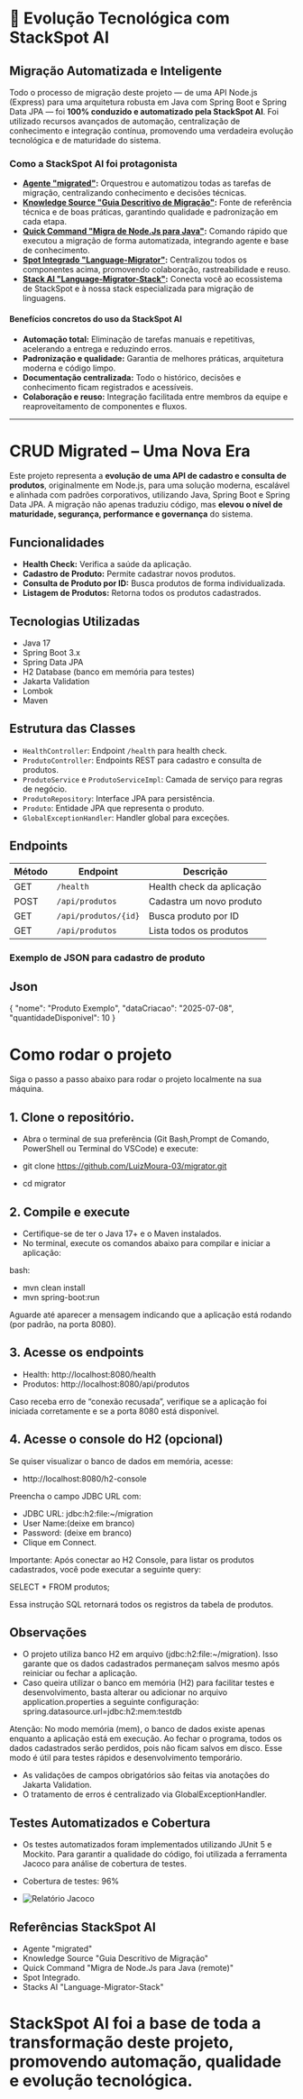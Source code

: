 # 🚀 Evolução Tecnológica com StackSpot AI

## Migração Automatizada e Inteligente

Todo o processo de migração deste projeto — de uma API Node.js (Express) para uma arquitetura robusta em Java com Spring Boot e Spring Data JPA — foi **100% conduzido e automatizado pela StackSpot AI**. Foi utilizado recursos avançados de automação, centralização de conhecimento e integração contínua, promovendo uma verdadeira evolução tecnológica e de maturidade do sistema.

### Como a StackSpot AI foi protagonista

- **[Agente "migrated"](https://ai.stackspot.com/agents/01JZKSXH6HNFF9312RBDWNARXB?tabIndex=0):** Orquestrou e automatizou todas as tarefas de migração, centralizando conhecimento e decisões técnicas.
- **[Knowledge Source "Guia Descritivo de Migração"](https://ai.stackspot.com/knowledge-sources/c92ccd-guia-descritivo-de-migracao?tabIndex=0):** Fonte de referência técnica e de boas práticas, garantindo qualidade e padronização em cada etapa.
- **[Quick Command "Migra de Node.Js para Java"](https://ai.stackspot.com/quick-command/migrar-de-nodejs-para-java?tabIndex=0):** Comando rápido que executou a migração de forma automatizada, integrando agente e base de conhecimento.
- **[Spot Integrado "Language-Migrator"](https://ai.stackspot.com/spots/01JZP9H7GJKY4Z8JW2X9YB9KGN):** Centralizou todos os componentes acima, promovendo colaboração, rastreabilidade e reuso.
- **[Stack AI "Language-Migrator-Stack"](https://ai.stackspot.com/stacks-ai/01JZTJBJDNS40WS6X9AK3HK3TQ?tabIndex=0):** Conecta você ao ecossistema de StackSpot e à nossa stack especializada para migração de linguagens.


#### Benefícios concretos do uso da StackSpot AI

- **Automação total:** Eliminação de tarefas manuais e repetitivas, acelerando a entrega e reduzindo erros.
- **Padronização e qualidade:** Garantia de melhores práticas, arquitetura moderna e código limpo.
- **Documentação centralizada:** Todo o histórico, decisões e conhecimento ficam registrados e acessíveis.
- **Colaboração e reuso:** Integração facilitada entre membros da equipe e reaproveitamento de componentes e fluxos.

---

# CRUD Migrated – Uma Nova Era

Este projeto representa a **evolução de uma API de cadastro e consulta de produtos**, originalmente em Node.js, para uma solução moderna, escalável e alinhada com padrões corporativos, utilizando Java, Spring Boot e Spring Data JPA. A migração não apenas traduziu código, mas **elevou o nível de maturidade, segurança, performance e governança** do sistema.

## Funcionalidades

- **Health Check:** Verifica a saúde da aplicação.
- **Cadastro de Produto:** Permite cadastrar novos produtos.
- **Consulta de Produto por ID:** Busca produtos de forma individualizada.
- **Listagem de Produtos:** Retorna todos os produtos cadastrados.

## Tecnologias Utilizadas

- Java 17
- Spring Boot 3.x
- Spring Data JPA
- H2 Database (banco em memória para testes)
- Jakarta Validation
- Lombok
- Maven

## Estrutura das Classes

- `HealthController`: Endpoint `/health` para health check.
- `ProdutoController`: Endpoints REST para cadastro e consulta de produtos.
- `ProdutoService` e `ProdutoServiceImpl`: Camada de serviço para regras de negócio.
- `ProdutoRepository`: Interface JPA para persistência.
- `Produto`: Entidade JPA que representa o produto.
- `GlobalExceptionHandler`: Handler global para exceções.

## Endpoints

| Método | Endpoint              | Descrição                    |
|--------|-----------------------|------------------------------|
| GET    | `/health`             | Health check da aplicação    |
| POST   | `/api/produtos`       | Cadastra um novo produto     |
| GET    | `/api/produtos/{id}`  | Busca produto por ID         |
| GET    | `/api/produtos`       | Lista todos os produtos      |

### Exemplo de JSON para cadastro de produto

## Json
{
  "nome": "Produto Exemplo",
  "dataCriacao": "2025-07-08",
  "quantidadeDisponivel": 10
}

# Como rodar o projeto
Siga o passo a passo abaixo para rodar o projeto localmente na sua máquina.


## 1. Clone o repositório.
* Abra o terminal de sua preferência (Git Bash,Prompt de Comando, PowerShell ou Terminal do VSCode) e execute:

* git clone https://github.com/LuizMoura-03/migrator.git
* cd migrator


## 2. Compile e execute
* Certifique-se de ter o Java 17+ e o Maven instalados.
* No terminal, execute os comandos abaixo para compilar e iniciar a aplicação:

bash:
* mvn clean install
* mvn spring-boot:run

Aguarde até aparecer a mensagem indicando que a aplicação está rodando (por padrão, na porta 8080).

## 3. Acesse os endpoints
* Health: http://localhost:8080/health
* Produtos: http://localhost:8080/api/produtos

Caso receba erro de “conexão recusada”, verifique se a aplicação foi iniciada corretamente e se a porta 8080 está disponível.

## 4. Acesse o console do H2 (opcional)

   Se quiser visualizar o banco de dados em memória, acesse:

* http://localhost:8080/h2-console

Preencha o campo JDBC URL com:
* JDBC URL: jdbc:h2:file:~/migration
* User Name:(deixe em branco)
* Password: (deixe em branco)
* Clique em Connect.

Importante: Após conectar ao H2 Console, para listar os produtos cadastrados, você pode executar a seguinte query:

SELECT * FROM produtos;

Essa instrução SQL retornará todos os registros da tabela de produtos.

## Observações
* O projeto utiliza banco H2 em arquivo (jdbc:h2:file:~/migration). Isso garante que os dados cadastrados permaneçam salvos mesmo após reiniciar ou fechar a aplicação.
* Caso queira utilizar o banco em memória (H2) para facilitar testes e desenvolvimento, basta alterar ou adicionar no arquivo application.properties a seguinte configuração: spring.datasource.url=jdbc:h2:mem:testdb

Atenção: No modo memória (mem), o banco de dados existe apenas enquanto a aplicação está em execução. Ao fechar o programa, todos os dados cadastrados serão perdidos, pois não ficam salvos em disco. Esse modo é útil para testes rápidos e desenvolvimento temporário.

* As validações de campos obrigatórios são feitas via anotações do Jakarta Validation.
* O tratamento de erros é centralizado via GlobalExceptionHandler.

## Testes Automatizados e Cobertura
* Os testes automatizados foram implementados utilizando JUnit 5 e Mockito. Para garantir a qualidade do código, foi utilizada a ferramenta Jacoco para análise de cobertura de testes.

* Cobertura de testes: 96%
* ![Relatório Jacoco](./docs/Jacoco.png)

## Referências StackSpot AI
* Agente "migrated"
* Knowledge Source "Guia Descritivo de Migração"
* Quick Command "Migra de Node.Js para Java (remote)"
* Spot Integrado.
* Stacks AI "Language-Migrator-Stack"

# StackSpot AI foi a base de toda a transformação deste projeto, promovendo automação, qualidade e evolução tecnológica.